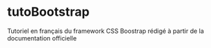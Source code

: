 # tutoBootstrap
Tutoriel en français du framework CSS Boostrap rédigé à partir de la documentation officielle
